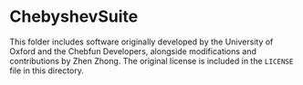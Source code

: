 # ChebyshevSuite

This folder includes software originally developed by the University of Oxford and the Chebfun Developers, alongside modifications and contributions by Zhen Zhong. The original license is included in the `LICENSE` file in this directory.
